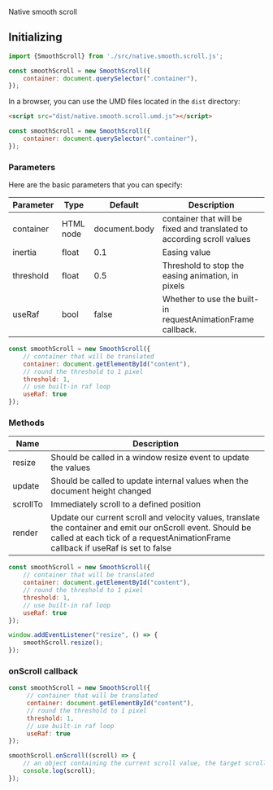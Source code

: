 Native smooth scroll

<h2>Initializing</h2>
    
```javascript
import {SmoothScroll} from './src/native.smooth.scroll.js';

const smoothScroll = new SmoothScroll({
    container: document.querySelector(".container"),
});
```

In a browser, you can use the UMD files located in the `dist` directory:
    
```html
<script src="dist/native.smooth.scroll.umd.js"></script>
```

```javascript
const smoothScroll = new SmoothScroll({
    container: document.querySelector(".container"),
});
```

<h3>Parameters</h3>

Here are the basic parameters that you can specify:

| Parameter  | Type | Default | Description |
| --- | --- | --- | --- |
| container  | HTML node | document.body | container that will be fixed and translated to according scroll values |
| inertia | float | 0.1 | Easing value |
| threshold | float | 0.5 | Threshold to stop the easing animation, in pixels |
| useRaf | bool | false | Whether to use the built-in requestAnimationFrame callback. |

```javascript
const smoothScroll = new SmoothScroll({
    // container that will be translated
    container: document.getElementById("content"),
    // round the threshold to 1 pixel
    threshold: 1, 
    // use built-in raf loop
    useRaf: true
});
```

<h3>Methods</h3>

| Name | Description |
| --- | --- |
| resize  | Should be called in a window resize event to update the values |
| update | Should be called to update internal values when the document height changed |
| scrollTo | Immediately scroll to a defined position |
| render | Update our current scroll and velocity values, translate the container and emit our onScroll event. Should be called at each tick of a requestAnimationFrame callback if useRaf is set to false |

```javascript
const smoothScroll = new SmoothScroll({
    // container that will be translated
    container: document.getElementById("content"),
    // round the threshold to 1 pixel
    threshold: 1, 
    // use built-in raf loop
    useRaf: true
});

window.addEventListener("resize", () => {
    smoothScroll.resize();
});
```

<h3>onScroll callback</h3>

```javascript
const smoothScroll = new SmoothScroll({
     // container that will be translated
     container: document.getElementById("content"),
     // round the threshold to 1 pixel
     threshold: 1, 
     // use built-in raf loop
     useRaf: true
});

smoothScroll.onScroll((scroll) => {
    // an object containing the current scroll value, the target scroll value and the velocity value
    console.log(scroll);
});
```
